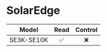 # SolarEdge

| Model      | Read       | Control    |
| ---------- |:----------:|:----------:|
| SE3K-SE10K | ✅         | ❌         |